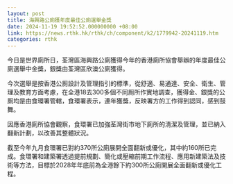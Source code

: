 ```yaml
---
layout: post
title: 海興路公廁獲年度最佳公廁選舉金獎
date: 2024-11-19 19:52:52.000000000 +08:00
link: https://news.rthk.hk/rthk/ch/component/k2/1779942-20241119.htm
categories: rthk
---
```


今日是世界廁所日，荃灣區海興路公廁獲得今年的香港廁所協會舉辦的年度最佳公廁選舉中金獎，銀獎由荃灣區欣澳公廁獲得。

今次選舉是按香港公厠設計及管理指引的標準，從舒適、易通達、安全、衛生、管理及教育方面考慮，在全港18去300多個不同厠所作實地調查，獲得金、銀獎的公厠均是由食環署管轄，食環署表示，連年獲獎，反映署方的工作得到認同，感到鼓舞。

因應香港廁所協會觀察，食環署已加強荃灣街市地下廁所的清潔及管理，並已納入翻新計劃，以改善其整體狀況。

截至今年九月食環署已對約370所公廁展開全面翻新或優化，其中約160所已完成。食環署和建築署透過提前規劃、簡化或壓縮前期工作流程、應用新建築法及技術等方法，目標於2028年年底前為全港餘下約300所公廁開展全面翻新或優化工程。
